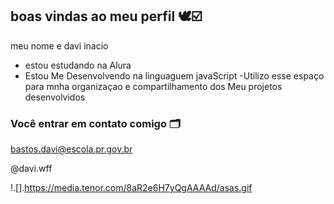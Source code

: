 ## boas vindas ao meu perfil 🕊☑️

meu nome e davi inacio

- estou estudando na Alura
- Estou  Me Desenvolvendo na  linguaguem javaScript
-Utilizo esse  espaço para mnha organizaçao e compartilhamento dos Meu projetos desenvolvidos 

### Você entrar em contato comigo 🗂️

bastos.davi@escola.pr.gov.br

@davi.wff

!.[].https://media.tenor.com/8aR2e6H7yQgAAAAd/asas.gif
